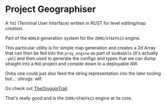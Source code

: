 # Project Geographiser

A `TUI` (Terminal User Interface) written in RUST for level editing/map creation.

Part of the `WORLD` generation system for the `ZORK/GTAEFk23` engine.

This particular utility is for simple map generation and creates a 2d Array
that can then be fed into the `pray_engine` as part of `GodBabble` (it's actually `.yml`)
and then used to generate the configs and types that we can dump straight into a `MUD` project
and compile down to a deployable AW.

Ovbs one could just also feed the string representation into the later tooling but... :shrugs: wtf.

Go check out [TheOrugginTrail](https://github.com/ArchetypalTech/TheOrugginTrail). 

That's really good and is the `ZORK/GTAEFk23` engine at its core.